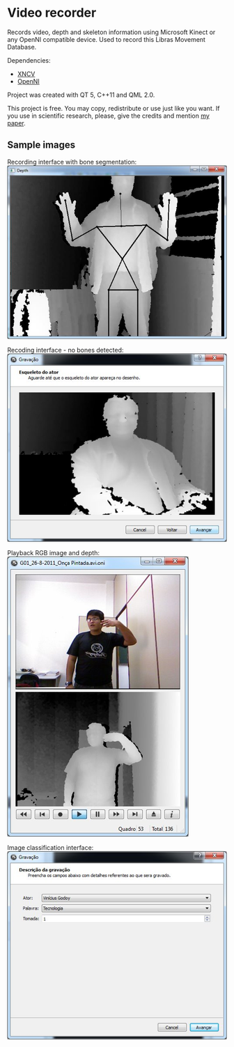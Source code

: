 # Video recorder
Records video, depth and skeleton information using Microsoft Kinect or any OpenNI compatible device. 
Used to record this Libras Movement Database. 

Dependencies:
- [XNCV](https://github.com/ViniGodoy/xncv)
- [OpenNI](https://github.com/OpenNI/OpenNI)

Project was created with QT 5, C++11 and QML 2.0.

This project is free. You may copy, redistribute or use just like you want. If you use in scientific research, please, 
give the credits and mention [my paper](https://ieeexplore.ieee.org/document/6984537/).

## Sample images

Recording interface with bone segmentation:
![Head](sample/recorder0.jpg "Interface with bones")

Recoding interface - no bones detected:
![Head](sample/recorder1.jpg "Interface")

Playback RGB image and depth:
![Head](sample/recorder2.jpg "Playback")

Image classification interface:
![Head](sample/recorder3.jpg "Image classification")
